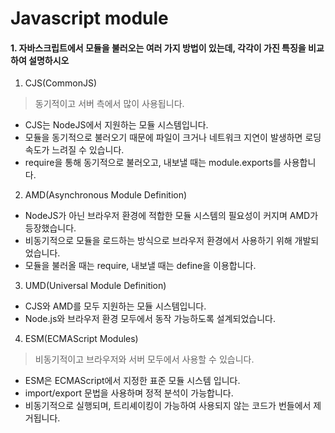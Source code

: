 # Javascript module

#### 1. 자바스크립트에서 모듈을 불러오는 여러 가지 방법이 있는데, 각각이 가진 특징을 비교하여 설명하시오

1. CJS(CommonJS)

> 동기적이고 서버 측에서 많이 사용됩니다.

- CJS는 NodeJS에서 지원하는 모듈 시스템입니다.
- 모듈을 동기적으로 불러오기 때문에 파일이 크거나 네트워크 지연이 발생하면 로딩 속도가 느려질 수 있습니다.
- require을 통해 동기적으로 불러오고, 내보낼 때는 module.exports를 사용합니다.

2. AMD(Asynchronous Module Definition)

- NodeJS가 아닌 브라우저 환경에 적합한 모듈 시스템의 필요성이 커지며 AMD가 등장했습니다.
- 비동기적으로 모듈을 로드하는 방식으로 브라우저 환경에서 사용하기 위해 개발되었습니다.
- 모듈을 불러올 때는 require, 내보낼 때는 define을 이용합니다.

3. UMD(Universal Module Definition)

- CJS와 AMD를 모두 지원하는 모듈 시스템입니다.
- Node.js와 브라우저 환경 모두에서 동작 가능하도록 설계되었습니다.

4. ESM(ECMAScript Modules)

> 비동기적이고 브라우저와 서버 모두에서 사용할 수 있습니다.

- ESM은 ECMAScript에서 지정한 표준 모듈 시스템 입니다.
- import/export 문법을 사용하며 정적 분석이 가능합니다.
- 비동기적으로 실행되며, 트리셰이킹이 가능하여 사용되지 않는 코드가 번들에서 제거됩니다.
